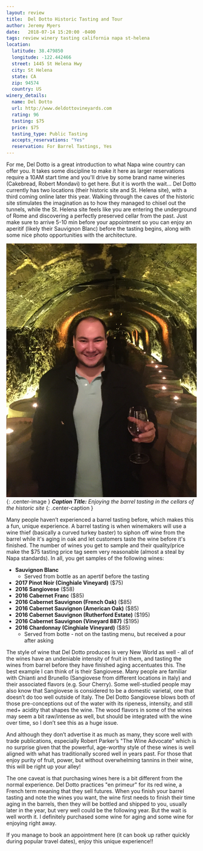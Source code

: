 ```yaml
---
layout: review
title:  Del Dotto Historic Tasting and Tour
author: Jeremy Myers
date:   2018-07-14 15:20:00 -0400
tags: review winery tasting california napa st-helena
location:
  latitude: 38.479850
  longitude: -122.442466
  street: 1445 St Helena Hwy
  city: St Helena
  state: CA
  zip: 94574
  country: US
winery_details:
  name: Del Dotto
  url: http://www.deldottovineyards.com
  rating: 96
  tasting: $75
  price: $75
  tasting_type: Public Tasting
  accepts_reservations: "Yes"
  reservation: For Barrel Tastings, Yes
---
```

For me, Del Dotto is a great introduction to what Napa wine country can offer you.  It takes some discipline to make it here as larger reservations require a 10AM start time and you'll drive by some brand name wineries (Cakebread, Robert Mondavi) to get here.  But it is worth the wait...  Del Dotto currently has two locations (their historic site and St. Helena site), with a third coming online later this year.  Walking through the caves of the historic site stimulates the imagination as to how they managed to chisel out the tunnels, while the St. Helena site feels like you are entering the underground of Rome and discovering a perfectly preserved cellar from the past.  Just make sure to arrive 5-10 min before your appointment so you can enjoy an aperitif (likely their Sauvignon Blanc) before the tasting begins, along with some nice photo opportunities with the architecture.

![](/assets/del_dotto/1.jpg "I told you it was cold"){: .center-image }
***Caption Title:*** *Enjoying the barrel tasting in the cellars of the historic site*
{: .center-caption }

Many people haven’t experienced a barrel tasting before, which makes this a fun, unique experience.  A barrel tasting is when winemakers will use a wine thief (basically a curved turkey baster) to siphon off wine from the barrel while it's aging in oak and let customers taste the wine before it's finished.  The number of wines you get to sample and their quality/price make the $75 tasting price tag seem very reasonable (almost a steal by Napa standards).  In all, you get samples of the following wines:

* **Sauvignon Blanc**
  * Served from bottle as an apertif before the tasting
* **2017 Pinot Noir (Cinghiale Vineyard)** ($75)
* **2016 Sangiovese** ($58)
* **2016 Cabernet Franc** ($85)
* **2016 Cabernet Sauvignon (French Oak)** ($85)
* **2016 Cabernet Sauvignon (American Oak)** ($85)
* **2016 Cabernet Sauvignon (Rutherford Estate)** ($195)
* **2016 Cabernet Sauvignon (Vineyard 887)** ($195)
* **2016 Chardonnay (Cinghiale Vineyard)** ($85)
  * Served from botte - not on the tasting menu, but received a pour after asking

The style of wine that Del Dotto produces is very New World as well - all of the wines have an undeniable intensity of fruit in them, and tasting the wines from barrel before they have finished aging accentuates this.  The best example I can think of is their Sangiovese.  Many people are familiar with Chianti and Brunello (Sangiovese from different locations in Italy) and their associated flavors (e.g. Sour Cherry).  Some well-studied people may also know that Sangiovese is considered to be a domestic varietal, one that doesn’t do too well outside of Italy.  The Del Dotto Sangiovese blows both of those pre-conceptions out of the water with its ripeness, intensity, and still med+ acidity that shapes the wine.  The wood flavors in some of the wines may seem a bit raw/intense as well, but should be integrated with the wine over time, so I don’t see this as a huge issue.

And although they don’t advertise it as much as many, they score well with trade publications, especially Robert Parker’s "The Wine Advocate" which is no surprise given that the powerful, age-worthy style of these wines is well aligned with what has traditionally scored well in years past.  For those that enjoy purity of fruit, power, but without overwhelming tannins in their wine, this will be right up your alley!

The one caveat is that purchasing wines here is a bit different from the normal experience.  Del Dotto practices "en primeur" for its red wine, a French term meaning that they sell futures.  When you finish your barrel tasting and note the wines you want, the wine first needs to finish their time aging in the barrels, then they will be bottled and shipped to you, usually later in the year, but very well could be the following year.  But the wait is well worth it.  I definitely purchased some wine for aging and some wine for enjoying right away.

If you manage to book an appointment here (it can book up rather quickly during popular travel dates), enjoy this unique experience!!
